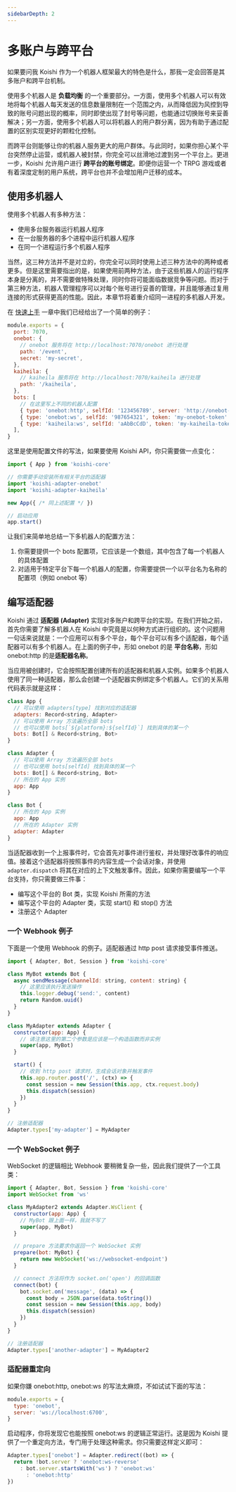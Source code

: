 ```yaml
---
sidebarDepth: 2
---
```


# 多账户与跨平台

如果要问我 Koishi 作为一个机器人框架最大的特色是什么，那我一定会回答是其多账户和跨平台机制。

使用多个机器人是 **负载均衡** 的一个重要部分。一方面，使用多个机器人可以有效地将每个机器人每天发送的信息数量限制在一个范围之内，从而降低因为风控到导致的账号问题出现的概率，同时即使出现了封号等问题，也能通过切换账号来妥善解决；另一方面，使用多个机器人可以将机器人的用户群分离，因为有助于通过配置的区别实现更好的颗粒化控制。

而跨平台则能够让你的机器人服务更大的用户群体。与此同时，如果你担心某个平台突然停止运营，或机器人被封禁，你完全可以丝滑地过渡到另一个平台上。更进一步，Koishi 允许用户进行 **跨平台的账号绑定**。即便你运营一个 TRPG 游戏或者有着深度定制的用户系统，跨平台也并不会增加用户迁移的成本。

## 使用多机器人

使用多个机器人有多种方法：

- 使用多台服务器运行机器人程序
- 在一台服务器的多个进程中运行机器人程序
- 在同一个进程运行多个机器人程序

当然，这三种方法并不是对立的，你完全可以同时使用上述三种方法中的两种或者更多。但是这里需要指出的是，如果使用前两种方法，由于这些机器人的运行程序本身是分离的，并不需要做特殊处理，同时你将可能面临数据竞争等问题。而对于第三种方法，机器人管理程序可以对每个账号进行妥善的管理，并且能够通过复用连接的形式获得更高的性能。因此，本章节将着重介绍同一进程的多机器人开发。

在 [快速上手](./starter.md#配置多机器人) 一章中我们已经给出了一个简单的例子：

```js koishi.config.js
module.exports = {
  port: 7070,
  onebot: {
    // onebot 服务将在 http://localhost:7070/onebot 进行处理
    path: '/event',
    secret: 'my-secret',
  },
  kaiheila: {
    // kaiheila 服务将在 http://localhost:7070/kaiheila 进行处理
    path: '/kaiheila',
  },
  bots: [
    // 在这里写上不同的机器人配置
    { type: 'onebot:http', selfId: '123456789', server: 'http://onebot-server' },
    { type: 'onebot:ws', selfId: '987654321', token: 'my-onebot-token' },
    { type: 'kaiheila:ws', selfId: 'aAbBcCdD', token: 'my-kaiheila-token' },
  ],
}
```

这里是使用配置文件的写法，如果要使用 Koishi API，你只需要做一点变化：

```js index.js
import { App } from 'koishi-core'

// 你需要手动安装所有相关平台的适配器
import 'koishi-adapter-onebot'
import 'koishi-adapter-kaiheila'

new App({ /* 同上述配置 */ })

// 启动应用
app.start()
```

让我们来简单地总结一下多机器人的配置方法：

1. 你需要提供一个 bots 配置项，它应该是一个数组，其中包含了每一个机器人的具体配置
2. 对适用于特定平台下每一个机器人的配置，你需要提供一个以平台名为名称的配置项（例如 onebot 等）

## 编写适配器

Koishi 通过 **适配器 (Adapter)** 实现对多账户和跨平台的实现。在我们开始之前，首先你需要了解多机器人在 Koishi 中究竟是以何种方式进行组织的。这个问题用一句话来说就是：一个应用可以有多个平台，每个平台可以有多个适配器，每个适配器可以有多个机器人。在上面的例子中，形如 onebot 的是 **平台名称**，形如 onebot:http 的是**适配器名称**。

当应用被创建时，它会按照配置创建所有的适配器和机器人实例。如果多个机器人使用了同一种适配器，那么会创建一个适配器实例绑定多个机器人。它们的关系用代码表示就是这样：

```js
class App {
  // 可以使用 adapters[type] 找到对应的适配器
  adapters: Record<string, Adapter>
  // 可以使用 Array 方法遍历全部 bots
  // 也可以使用 bots[`${platform}:${selfId}`] 找到具体的某一个
  bots: Bot[] & Record<string, Bot>
}

class Adapter {
  // 可以使用 Array 方法遍历全部 bots
  // 也可以使用 bots[selfId] 找到具体的某一个
  bots: Bot[] & Record<string, Bot>
  // 所在的 App 实例
  app: App
}

class Bot {
  // 所在的 App 实例
  app: App
  // 所在的 Adapter 实例
  adapter: Adapter
}
```

当适配器收到一个上报事件时，它会首先对事件进行鉴权，并处理好改事件的响应值。接着这个适配器将按照事件的内容生成一个会话对象，并使用 `adapter.dispatch` 将其在对应的上下文触发事件。因此，如果你需要编写一个平台支持，你只需要做三件事：

- 编写这个平台的 Bot 类，实现 Koishi 所需的方法
- 编写这个平台的 Adapter 类，实现 start() 和 stop() 方法
- 注册这个 Adapter

### 一个 Webhook 例子

下面是一个使用 Webhook 的例子。适配器通过 http post 请求接受事件推送。

```js
import { Adapter, Bot, Session } from 'koishi-core'

class MyBot extends Bot {
  async sendMessage(channelId: string, content: string) {
    // 这里应该执行发送操作
    this.logger.debug('send:', content)
    return Random.uuid()
  }
}

class MyAdapter extends Adapter {
  constructor(app: App) {
    // 请注意这里的第二个参数是应该是一个构造函数而非实例
    super(app, MyBot)
  }

  start() {
    // 收到 http post 请求时，生成会话对象并触发事件
    this.app.router.post('/', (ctx) => {
      const session = new Session(this.app, ctx.request.body)
      this.dispatch(session)
    })
  }
}

// 注册适配器
Adapter.types['my-adapter'] = MyAdapter
```

### 一个 WebSocket 例子

WebSocket 的逻辑相比 Webhook 要稍微复杂一些，因此我们提供了一个工具类：

```js
import { Adapter, Bot, Session } from 'koishi-core'
import WebSocket from 'ws'

class MyAdapter2 extends Adapter.WsClient {
  constructor(app: App) {
    // MyBot 跟上面一样，我就不写了
    super(app, MyBot)
  }

  // prepare 方法要求你返回一个 WebSocket 实例
  prepare(bot: MyBot) {
    return new WebSocket('ws://websocket-endpoint')
  }

  // connect 方法将作为 socket.on('open') 的回调函数
  connect(bot) {
    bot.socket.on('message', (data) => {
      const body = JSON.parse(data.toString())
      const session = new Session(this.app, body)
      this.dispatch(session)
    })
  }
}

// 注册适配器
Adapter.types['another-adapter'] = MyAdapter2
```

### 适配器重定向

如果你嫌 onebot:http, onebot:ws 的写法太麻烦，不如试试下面的写法：

```js koishi.config.js
module.exports = {
  type: 'onebot',
  server: 'ws://localhost:6700',
}
```

启动程序，你将发现它也能按照 onebot:ws 的逻辑正常运行。这是因为 Koishi 提供了一个重定向方法，专门用于处理这种需求。你只需要这样定义即可：

```js
Adapter.types['onebot'] = Adapter.redirect((bot) => {
  return !bot.server ? 'onebot:ws-reverse'
    : bot.server.startsWith('ws') ? 'onebot:ws'
      : 'onebot:http'
})
```
